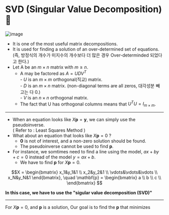 # SVD (Singular Value Decomposition) 📒

![image](https://user-images.githubusercontent.com/60316325/231943786-a65eba04-4671-40ba-be0a-e2e7ba9b82ee.png)

* It is one of  the most useful matrix decompositions.
* It is used for finding a solution of an over-determined set of equations.<br>
(즉, 방정식의 개수가 미지수의 개수보다 더 많은 경우 Over-determinded 되었다고 한다.)
* Let A be an $m\times n$ matrix with $m\ge n$.
    * A may be factored as $A = UDV^T$ <br>
        \- $U$ is an $m\times m$ orthogonal(직교) matrix.<br>
        \- $D$ is an $m\times n$ matrix. (non-diagonal terms are all zeros, 대각성분 빼고는 다 0.)<br>
        \- $V$ is an $n\times n$ orthogonal matrix.<br>
    * The fact that U has orthogonal columns means that $U^TU = I_{m\times m}$.

---

* When an equation looks like $X\mathbf{p} = \mathbf{y}$, we can simply use the pseudoinverse. <br>
( Refer to : Least Squares Method )
* What about an equation that looks like $X\mathbf{p} = 0$ ? <br>
  * $\mathbf{0}$ is not of interest, and a non-zero solution should be found.<br>
  * The pseudoinverse cannot be used to find $\mathbf{p}$. <br>
* For instance, we somtimes need to find a line using the model, $ax+by+c = 0$ instead of the model $y=ax+b$.
  * We have to find $\mathbf{p}$ for $X\mathbf{p} = 0$.
  
$$X =
\begin{bmatrix} 
x_1&y_1&1 \\ 
x_2&y_2&1 \\ 
\vdots&\vdots&\vdots \\ 
x_N&y_N&1 \end{bmatrix}, \quad
\mathbf{p} = 
\begin{bmatrix} 
a \\
b \\
c \\
\end{bmatrix}
$$

**In this case, we have to use the "sigular value decomposition (SVD)"**

---

For $X\mathbf{p} = 0$, and $\mathbf{p}$ is a solution, Our goal is to find the $\mathbf{p}$ that minimizes 
